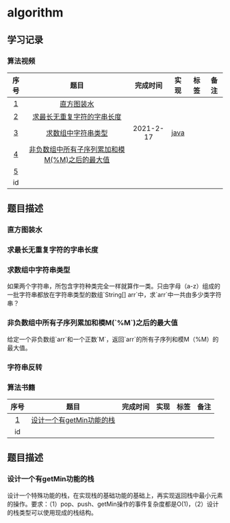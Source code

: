 # algorithm

## 学习记录

### 算法视频

|   序号  |  题目  | 完成时间 | 实现 | 标签 | 备注 |
| :----: | :----: | :----: | :----: | :----: | :----: |
|   [1](#2.1)   | [直方图装水](https://www.bilibili.com/video/BV1bV411t7sb?t=2&p=2) |  |
|   [2](#2.2)   | [求最长无重复字符的字串长度](https://www.bilibili.com/video/BV1bV411t7sb?p=13)      |      |  |  |
|   [3](#2.3)   | [求数组中字符串类型](https://www.bilibili.com/video/BV1bV411t7sb?p=14)      |   2021-2-17  | [java](https://github.com/iteratorscode/algorithm/blob/main/src/main/java/q3/Solution.java) |  |
|   [4](#2.4)  |  [非负数组中所有子序列累加和模M(%M)之后的最大值](https://www.bilibili.com/video/BV1bV411t7sb?p=15)   |   |  |  |
|   [5](#2.5)  |     |   |  |  |
|    id  |     |   |  |  |


<h2 id="2">题目描述</h2>

<h3 id="2.1">直方图装水</h3>

<h3 id="2.2">求最长无重复字符的字串长度</h3>

<h3 id="2.3">求数组中字符串类型</h3>
如果两个字符串，所包含字符种类完全一样就算作一类。只由字母（a-z）组成的一批字符串都放在字符串类型的数组`String[] arr`中，求`arr`中一共由多少类字符串？

<h3 id="2.4">非负数组中所有子序列累加和模M(`%M`)之后的最大值</h3>
给定一个非负数组`arr`和一个正数`M`，返回`arr`的所有子序列和模M（%M）的最大值。

<h3 id="2.5">字符串反转</h3>

### 算法书籍

|   序号  |  题目  | 完成时间 | 实现 | 标签 | 备注 |
| :----: | :----: | :----: | :----: | :----: | :----: |
|    [1](#3.1)  |  [设计一个有getMin功能的栈](#3.1)   |   |  |  |
|    id  |     |   |  |  |

<h2 id="3">题目描述</h2>

<h3 id="3.1">设计一个有getMin功能的栈</h3>
设计一个特殊功能的栈，在实现栈的基础功能的基础上，再实现返回栈中最小元素的操作。要求：（1）pop、push、getMin操作的事件复杂度都是O(1)，（2）设计的栈类型可以使用现成的栈结构。